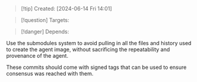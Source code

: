 
>[!tip] Created: [2024-06-14 Fri 14:01]

>[!question] Targets: 

>[!danger] Depends: 

Use the submodules system to avoid pulling in all the files and history used to create the agent image, without sacrificing the repeatability and provenance of the agent.

These commits should come with signed tags that can be used to ensure consensus was reached with them.